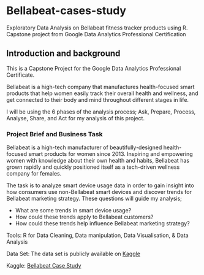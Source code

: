 # Bellabeat-cases-study
Exploratory Data Analysis on Bellabeat fitness tracker products using R. Capstone project from Google Data Analytics Professional Certification

## Introduction and background
This is a Capstone Project for the Google Data Analytics Professional Certificate.

Bellabeat is a high-tech company that manufactures health-focused smart products that help women easily track their overall health and wellness, and get connected to their body and mind throughout different stages in life.

I will be using the 6 phases of the analysis process; Ask, Prepare, Process, Analyse, Share, and Act for my analysis of this project.

### Project Brief and Business Task

Bellabeat is a high-tech manufacturer of beautifully-designed health-focused smart products for women since 2013. Inspiring and empowering women with knowledge about their own health and habits, Bellabeat has grown rapidly and quickly positioned itself as a tech-driven wellness company for females.

The task is to analyze smart device usage data in order to gain insight into how consumers use non-Bellabeat smart devices and discover trends for Bellabeat marketing strategy. These questions will guide my analysis;

* What are some trends in smart device usage?
* How could these trends apply to Bellabeat customers?
* How could these trends help influence Bellabeat marketing strategy?

Tools:
R for Data Cleaning, Data manipulation, Data Visualisation, & Data Analysis

Data Set:
The data set is publicly available on [Kaggle]([url](https://www.kaggle.com/datasets/arashnic/fitbit))

Kaggle: [Bellabeat Case Study]([url](https://www.kaggle.com/code/alayelawson/bellabeat-case-study))
